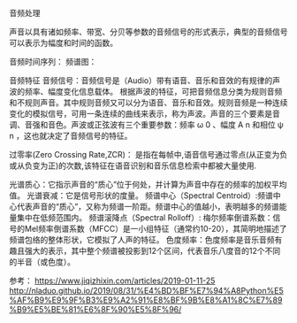音频处理


声音以具有诸如频率、带宽、分贝等参数的音频信号的形式表示，典型的音频信号可以表示为幅度和时间的函数。


音频时间序列：
频谱图：


音频特征
音频信号：音频信号是（Audio）带有语音、音乐和音效的有规律的声波的频率、幅度变化信息载体。 根据声波的特征，可把音频信息分类为规则音频和不规则声音。其中规则音频又可以分为语音、音乐和音效。规则音频是一种连续变化的模拟信号，可用一条连续的曲线来表示，称为声波。声音的三个要素是音调、音强和音色。声波或正弦波有三个重要参数：频率 
ω
0
、幅度
A
n
和相位
ψ
n
 ，这也就决定了音频信号的特征。

过零率(Zero Crossing Rate,ZCR)：
  是指在每帧中,语音信号通过零点(从正变为负或从负变为正)的次数,该特征在语音识别和音乐信息检索中都被大量使用.
  
  
光谱质心：它指示声音的“质心”位于何处，并计算为声音中存在的频率的加权平均值。
光谱衰减：它是信号形状的度量。
频谱中心（Spectral Centroid）:频谱中心代表声音的“质心”，又称为频谱一阶距。频谱中心的值越小，表明越多的频谱能量集中在低频范围内。
频谱滚降点（Spectral Rolloff）:
梅尔频率倒谱系数：信号的Mel频率倒谱系数（MFCC）是一小组特征（通常约10-20），其简明地描述了频谱包络的整体形状，它模拟了人声的特征。
色度频率：色度频率是音乐音频有趣且强大的表示，其中整个频谱被投影到12个区间，代表音乐八度音的12个不同的半音（或色度）。









参考：
https://www.jiqizhixin.com/articles/2019-01-11-25
http://nladuo.github.io/2019/08/31/%E4%BD%BF%E7%94%A8Python%E5%AF%B9%E9%9F%B3%E9%A2%91%E8%BF%9B%E8%A1%8C%E7%89%B9%E5%BE%81%E6%8F%90%E5%8F%96/
